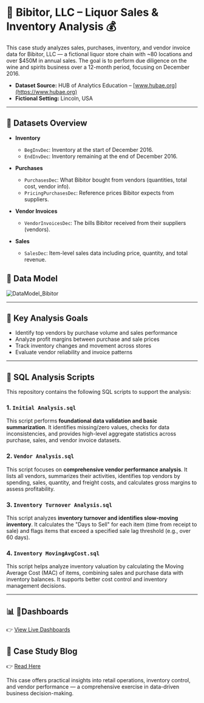 # 🍷 Bibitor, LLC – Liquor Sales & Inventory Analysis 💰

This case study analyzes sales, purchases, inventory, and vendor invoice data for Bibitor, LLC — a fictional liquor store chain with ~80 locations and over $450M in annual sales. The goal is to perform due diligence on the wine and spirits business over a 12-month period, focusing on December 2016.

- **Dataset Source:** HUB of Analytics Education – [www.hubae.org](https://www.hubae.org)  
- **Fictional Setting:** Lincoln, USA

---

## 🧾 Datasets Overview

- **Inventory**
  - `BegInvDec`: Inventory at the start of December 2016.
  - `EndInvDec`: Inventory remaining at the end of December 2016.

- **Purchases**
  - `PurchasesDec`: What Bibitor bought from vendors (quantities, total cost, vendor info).
  - `PricingPurchasesDec`: Reference prices Bibitor expects from suppliers.

- **Vendor Invoices**
  - `VendorInvoicesDec`: The bills Bibitor received from their suppliers (vendors).

- **Sales**
  - `SalesDec`: Item-level sales data including price, quantity, and total revenue.

## 🧩 Data Model

![DataModel_Bibitor](https://github.com/user-attachments/assets/e6d86de2-2505-44a6-921b-5a1e1a37264e)

---

## 🎯 Key Analysis Goals

- Identify top vendors by purchase volume and sales performance
- Analyze profit margins between purchase and sale prices
- Track inventory changes and movement across stores
- Evaluate vendor reliability and invoice patterns

---

## 📜 SQL Analysis Scripts

This repository contains the following SQL scripts to support the analysis:

### 1. `Initial Analysis.sql`
This script performs **foundational data validation and basic summarization**. It identifies missing/zero values, checks for data inconsistencies, and provides high-level aggregate statistics across purchase, sales, and vendor invoice datasets.

### 2. `Vendor Analysis.sql`
This script focuses on **comprehensive vendor performance analysis**. It lists all vendors, summarizes their activities, identifies top vendors by spending, sales, quantity, and freight costs, and calculates gross margins to assess profitability.

### 3. `Inventory Turnover Analysis.sql`
This script analyzes **inventory turnover and identifies slow-moving inventory**. It calculates the "Days to Sell" for each item (time from receipt to sale) and flags items that exceed a specified sale lag threshold (e.g., over 60 days).

### 4. `Inventory MovingAvgCost.sql`
This script helps analyze inventory valuation by calculating the Moving Average Cost (MAC) of items, combining sales and purchase data with inventory balances. It supports better cost control and inventory management decisions.

---
## 📊 🧾Dashboards
👉 [View Live Dashboards](https://lookerstudio.google.com/reporting/85a4eec4-8ecb-48e9-babd-d3117a5b6580)  

## 📝 Case Study Blog
👉 [Read Here](https://dtbkhanh.github.io/2025/05/28/bibitor-inventory-sales-analysis.html)  

This case offers practical insights into retail operations, inventory control, and vendor performance — a comprehensive exercise in data-driven business decision-making.

